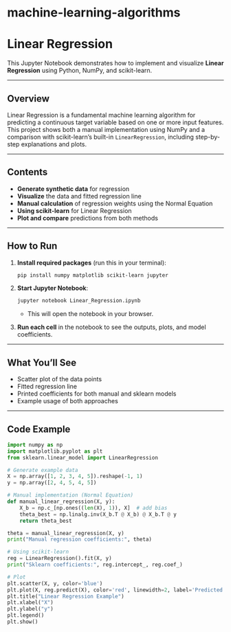 # machine-learning-algorithms
# Linear Regression

This Jupyter Notebook demonstrates how to implement and visualize **Linear Regression** using Python, NumPy, and scikit-learn.

---

## Overview

Linear Regression is a fundamental machine learning algorithm for predicting a continuous target variable based on one or more input features. This project shows both a manual implementation using NumPy and a comparison with scikit-learn’s built-in `LinearRegression`, including step-by-step explanations and plots.

---

## Contents

- **Generate synthetic data** for regression
- **Visualize** the data and fitted regression line
- **Manual calculation** of regression weights using the Normal Equation
- **Using scikit-learn** for Linear Regression
- **Plot and compare** predictions from both methods

---

## How to Run

1. **Install required packages** (run this in your terminal):
    ```bash
    pip install numpy matplotlib scikit-learn jupyter
    ```

2. **Start Jupyter Notebook**:
    ```bash
    jupyter notebook Linear_Regression.ipynb
    ```
    - This will open the notebook in your browser.

3. **Run each cell** in the notebook to see the outputs, plots, and model coefficients.

---

## What You’ll See

- Scatter plot of the data points
- Fitted regression line
- Printed coefficients for both manual and sklearn models
- Example usage of both approaches

---

## Code Example

```python
import numpy as np
import matplotlib.pyplot as plt
from sklearn.linear_model import LinearRegression

# Generate example data
X = np.array([1, 2, 3, 4, 5]).reshape(-1, 1)
y = np.array([2, 4, 5, 4, 5])

# Manual implementation (Normal Equation)
def manual_linear_regression(X, y):
    X_b = np.c_[np.ones((len(X), 1)), X]  # add bias
    theta_best = np.linalg.inv(X_b.T @ X_b) @ X_b.T @ y
    return theta_best

theta = manual_linear_regression(X, y)
print("Manual regression coefficients:", theta)

# Using scikit-learn
reg = LinearRegression().fit(X, y)
print("Sklearn coefficients:", reg.intercept_, reg.coef_)

# Plot
plt.scatter(X, y, color='blue')
plt.plot(X, reg.predict(X), color='red', linewidth=2, label='Predicted line')
plt.title("Linear Regression Example")
plt.xlabel("X")
plt.ylabel("y")
plt.legend()
plt.show()
